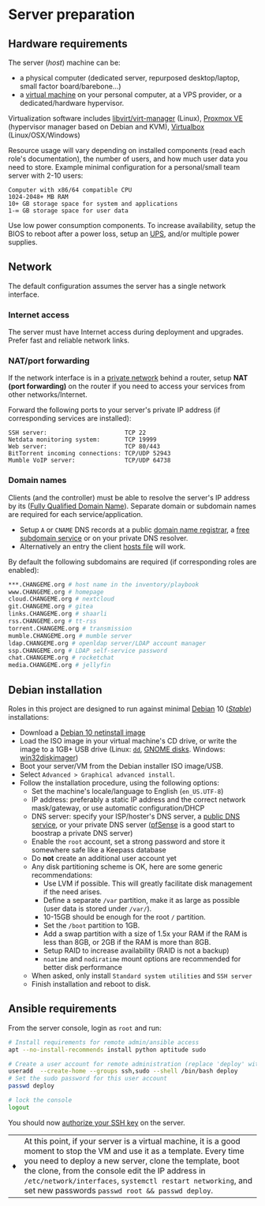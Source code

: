 # Server preparation

## Hardware requirements

The server (_host_) machine can be:
 - a physical computer (dedicated server, repurposed desktop/laptop, small factor board/barebone...)
 - a [virtual machine](https://en.wikipedia.org/wiki/Virtualization) on your personal computer, at a VPS provider, or a dedicated/hardware hypervisor.

Virtualization software includes [libvirt/virt-manager](virt-manager.md) (Linux), [Proxmox VE](https://en.wikipedia.org/wiki/Proxmox_Virtual_Environment) (hypervisor manager based on Debian and KVM), [Virtualbox](https://en.wikipedia.org/wiki/VirtualBox) (Linux/OSX/Windows)

Resource usage will vary depending on installed components (read each role's documentation), the number of users, and how much user data you need to store. Example minimal configuration for a personal/small team server with 2-10 users:

```
Computer with x86/64 compatible CPU
1024-2048+ MB RAM
10+ GB storage space for system and applications
1-∞ GB storage space for user data
```

Use low power consumption components. To increase availability, setup the BIOS to reboot after a power loss, setup an [UPS](https://en.wikipedia.org/wiki/Uninterruptible_power_supply), and/or multiple power supplies.


## Network

The default configuration assumes the server has a single network interface.


### Internet access

The server must have Internet access during deployment and upgrades. Prefer fast and reliable network links. 


### NAT/port forwarding

If the network interface is in a [private network](https://en.wikipedia.org/wiki/Private_network#Private_IPv4_addresses) behind a router,
setup **NAT (port forwarding)** on the router if you need to access your services from other networks/Internet.

Forward the following ports to your server's private IP address (if corresponding services are installed):

```
SSH server:                      TCP 22
Netdata monitoring system:       TCP 19999
Web server:                      TCP 80/443
BitTorrent incoming connections: TCP/UDP 52943
Mumble VoIP server:              TCP/UDP 64738
```

### Domain names

Clients (and the controller) must be able to resolve the server's IP address by its ([Fully Qualified Domain Name](https://en.wikipedia.org/wiki/Fully_qualified_domain_name)). Separate domain or subdomain names are required for each service/application.

- Setup `A` or `CNAME` DNS records at a public [domain name registrar](https://en.wikipedia.org/wiki/Domain_name_registrar),
a [free subdomain service](https://freedns.afraid.org/domain/registry/) or on your private DNS resolver.
- Alternatively an entry the client [hosts file](https://en.wikipedia.org/wiki/Hosts_%28file%29) will work.

By default the following subdomains are required (if corresponding roles are enabled):

```bash
***.CHANGEME.org # host name in the inventory/playbook
www.CHANGEME.org # homepage
cloud.CHANGEME.org # nextcloud
git.CHANGEME.org # gitea
links.CHANGEME.org # shaarli
rss.CHANGEME.org # tt-rss
torrent.CHANGEME.org # transmission
mumble.CHANGEME.org # mumble server
ldap.CHANGEME.org # openldap server/LDAP account manager
ssp.CHANGEME.org # LDAP self-service password
chat.CHANGEME.org # rocketchat
media.CHANGEME.org # jellyfin
```


## Debian installation

Roles in this project are designed to run against minimal [Debian](https://www.debian.org/) 10 ([_Stable_](https://wiki.debian.org/DebianStable)) installations:

- Download a [Debian 10 netinstall image](https://cdimage.debian.org/debian-cd/current/amd64/iso-cd/)
- Load the ISO image in your virtual machine's CD drive, or write the image to a 1GB+ USB drive (Linux: [`dd`](https://wiki.archlinux.org/index.php/USB_flash_installation_media#In_GNU.2FLinux), [GNOME disks](https://www.techrepublic.com/article/how-to-create-disk-images-using-gnome-disk/). Windows: [win32diskimager](http://sourceforge.net/projects/win32diskimager/))
- Boot your server/VM from the Debian installer ISO image/USB.
- Select `Advanced > Graphical advanced install`.
- Follow the installation procedure, using the following options:
  - Set the machine's locale/language to English (`en_US.UTF-8`)
  - IP address: preferably a static IP address and the correct network mask/gateway, or use automatic configuration/DHCP
  - DNS server: specify your ISP/hoster's DNS server, a [public DNS service](https://en.wikipedia.org/wiki/Public_recursive_name_server),
or your private DNS server ([pfSense](../advanced/pfsense.md) is a good start to boostrap a private DNS server)
  - Enable the `root` account, set a strong password and store it somewhere safe like a Keepass database
  - Do **not** create an additional user account yet
  - Any disk partitioning scheme is OK, here are some generic recommendations:
    - Use LVM if possible. This will greatly facilitate disk management if the need arises.
    - Define a separate `/var` partition, make it as large as possible (user data is stored under `/var/`).
    - 10-15GB should be enough for the root `/` partition.
    - Set the `/boot` partition to 1GB.
    - Add a swap partition with a size of 1.5x your RAM if the RAM is less than 8GB, or 2GB if the RAM is more than 8GB.
    - Setup RAID to increase availability (RAID is not a backup)
    - `noatime` and `nodiratime` mount options are recommended for better disk performance
  - When asked, only install `Standard system utilities` and `SSH server`
  - Finish installation and reboot to disk.


## Ansible requirements

From the server console, login as `root` and run:

```bash
# Install requirements for remote admin/ansible access
apt --no-install-recommends install python aptitude sudo

# Create a user account for remote administration (replace 'deploy' with the desired account name)
useradd  --create-home --groups ssh,sudo --shell /bin/bash deploy
# Set the sudo password for this user account
passwd deploy

# lock the console
logout
```

You should now [authorize your SSH key](controller-preparation.md) on the server.

|      |       |
|------|-------|
|  ♦  | At this point, if your server is a virtual machine, it is a good moment to stop the VM and use it as a template. Every time you need to deploy a new server, clone the template, boot the clone, from the console edit the IP address in `/etc/network/interfaces`, `systemctl restart networking`, and set new passwords `passwd root && passwd deploy`. |
